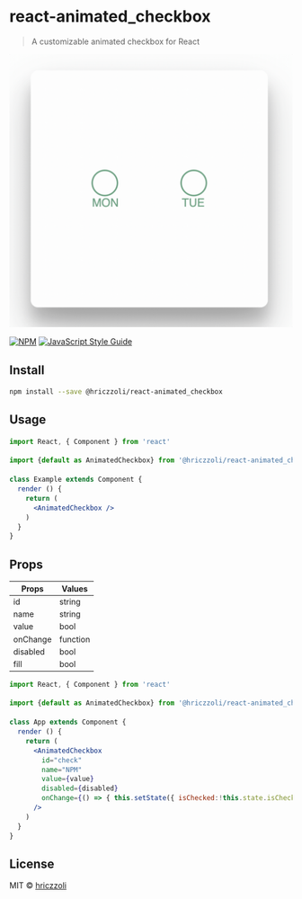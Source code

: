 # react-animated_checkbox

> A customizable animated checkbox for React

![Preview of checkbox](checkbox-animation.gif)

[![NPM](https://img.shields.io/npm/v/react-animated_checkbox.svg)](https://www.npmjs.com/package/react-animated_checkbox) [![JavaScript Style Guide](https://img.shields.io/badge/code_style-standard-brightgreen.svg)](https://standardjs.com)

## Install

```bash
npm install --save @hriczzoli/react-animated_checkbox
```

## Usage

```jsx
import React, { Component } from 'react'

import {default as AnimatedCheckbox} from '@hriczzoli/react-animated_checkbox'

class Example extends Component {
  render () {
    return (
      <AnimatedCheckbox />
    )
  }
}
```

## Props

| Props | Values |
| --- | --- |
| id | string |
| name | string |
| value | bool |
| onChange | function |
| disabled | bool |
| fill | bool |

```jsx
import React, { Component } from 'react'

import {default as AnimatedCheckbox} from '@hriczzoli/react-animated_checkbox'

class App extends Component {
  render () {
    return (
      <AnimatedCheckbox
        id="check"
        name="NPM"
        value={value}
        disabled={disabled}
        onChange={() => { this.setState({ isChecked:!this.state.isChecked })}}
      />
    )
  }
}

```


## License

MIT © [hriczzoli](https://github.com/hriczzoli)
